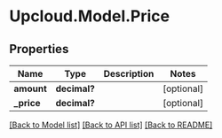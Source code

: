 # Upcloud.Model.Price
## Properties

Name | Type | Description | Notes
------------ | ------------- | ------------- | -------------
**amount** | **decimal?** |  | [optional] 
**_price** | **decimal?** |  | [optional] 

[[Back to Model list]](../README.md#documentation-for-models) [[Back to API list]](../README.md#documentation-for-api-endpoints) [[Back to README]](../README.md)

